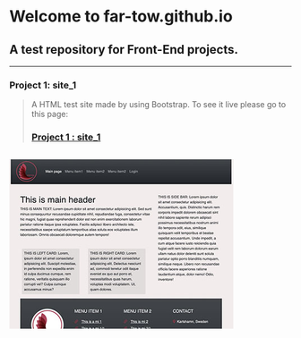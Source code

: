 # Welcome to far-tow.github.io

## **A test repository for Front-End projects.**

---

### Project 1: site_1

> A HTML test site made by using Bootstrap. To see it live please go to this page:
>
> ### [Project 1 : site_1](https://far-tow.github.io/site_1)

## [![Alt text](site_1/images/site1_preview_small.jpg)](far-tow.github.io/site_1/)
